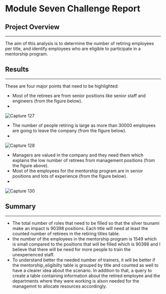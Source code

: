 # Module Seven Challenge Report

## Project Overview
---
The aim of this analysis is to determine the number of retiring employees per title, and identify employees who are eligible to participate in a mentorship program.

## Results
---
These are four major points that need to be highlighted:

- Most of the retirees are from senior positions like senior staff and engineers (from the figure below). 
- 
![Capture 127](https://user-images.githubusercontent.com/59425631/129499771-48c843ff-902d-49eb-8ee6-5f61a00f5695.PNG)

- The number of people retiring is large as more than 30000 employees are going to leave the company (from the figure below). 
- 
![Capture 128](https://user-images.githubusercontent.com/59425631/129499856-40803573-bc4d-49ac-88ff-b11763e007ab.PNG)

- Managers are valued in the company and they need them which explains the low number of retirees from management positions (from the figure above).
- Most of the employees for the mentorship program are in senior positions and lots of experience (from the figure below). 
- 
![Capture 130](https://user-images.githubusercontent.com/59425631/129500186-c42e6f86-2904-47e7-b5c0-d0840ea9de55.PNG)


 

## Summary
---
- The total number of roles that need to be filled so that the silver tsunami make an impact is 90398 positions. Each title will need at least the counted number of retirees in the retiring titles table. 
- the number of the employees in the mentorship program is 1549 which is small compared to the positions that will be filled which is 90398 and I believe that there will be need for more people to train the unexperienced staff. 
- To understand better the needed number of trainers, it will be better if the mentorship_eligibilty table is grouped by title and counted as well to have a clearer idea about the scenario. In addition to that, a query to create a table containing information about the retired employee and the departments where they were working is alson needed for the managemnt to allocate resources accordingly. 

